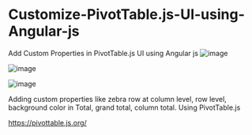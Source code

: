 # Customize-PivotTable.js-UI-using-Angular-js
Add Custom Properties in PivotTable.js UI using Angular js
![image](https://user-images.githubusercontent.com/99207509/174743356-0a9c2539-ebc3-4675-b4b1-6f7b949d9235.png)

![image](https://user-images.githubusercontent.com/99207509/174745268-10bf0b8c-4a94-4147-910c-b4ca536e5d42.png)

![image](https://user-images.githubusercontent.com/99207509/174745348-65213568-3652-4a9a-8241-bbba1079a222.png)



Adding custom properties like zebra row at column level, row level, background color in Total, grand total, column  total.
Using PivotTable.js 

https://pivottable.js.org/ 


